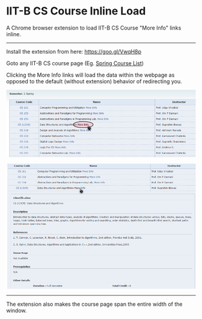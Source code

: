 # IIT-B CS Course Inline Load
A Chrome browser extension to load IIT-B CS Course "More Info" links inline.
-- --

Install the extension from here: https://goo.gl/VwqH8p


Goto any IIT-B CS course page (Eg. [Spring Course List](https://www.cse.iitb.ac.in/page137))

Clicking the More Info links will load the data within the webpage as opposed to the default (without extension) behavior of redirecting you.


![Click any "More Info" link](ClickLink.png)

![The page will be loaded inline](PageLoaded.png)

-- --

The extension also makes the course page span the entire width of the window.